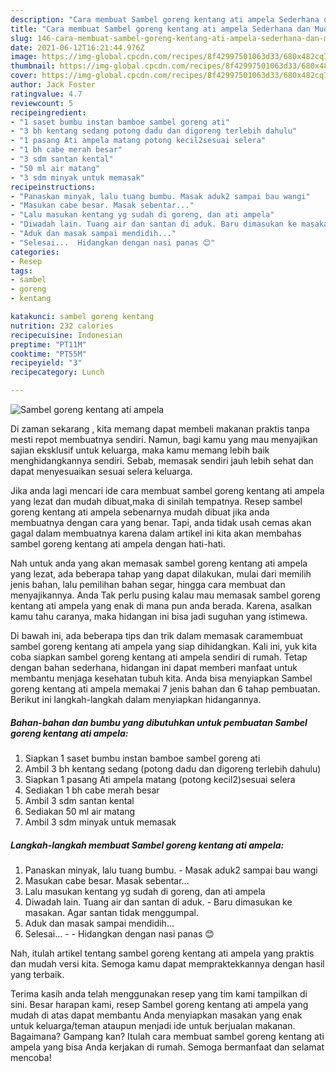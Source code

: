 ```yaml
---
description: "Cara membuat Sambel goreng kentang ati ampela Sederhana dan Mudah Dibuat"
title: "Cara membuat Sambel goreng kentang ati ampela Sederhana dan Mudah Dibuat"
slug: 146-cara-membuat-sambel-goreng-kentang-ati-ampela-sederhana-dan-mudah-dibuat
date: 2021-06-12T16:21:44.976Z
image: https://img-global.cpcdn.com/recipes/8f42997501063d33/680x482cq70/sambel-goreng-kentang-ati-ampela-foto-resep-utama.jpg
thumbnail: https://img-global.cpcdn.com/recipes/8f42997501063d33/680x482cq70/sambel-goreng-kentang-ati-ampela-foto-resep-utama.jpg
cover: https://img-global.cpcdn.com/recipes/8f42997501063d33/680x482cq70/sambel-goreng-kentang-ati-ampela-foto-resep-utama.jpg
author: Jack Foster
ratingvalue: 4.7
reviewcount: 5
recipeingredient:
- "1 saset bumbu instan bamboe sambel goreng ati"
- "3 bh kentang sedang potong dadu dan digoreng terlebih dahulu"
- "1 pasang Ati ampela matang potong kecil2sesuai selera"
- "1 bh cabe merah besar"
- "3 sdm santan kental"
- "50 ml air matang"
- "3 sdm minyak untuk memasak"
recipeinstructions:
- "Panaskan minyak, lalu tuang bumbu. Masak aduk2 sampai bau wangi"
- "Masukan cabe besar. Masak sebentar..."
- "Lalu masukan kentang yg sudah di goreng, dan ati ampela"
- "Diwadah lain. Tuang air dan santan di aduk. Baru dimasukan ke masakan. Agar santan tidak menggumpal."
- "Aduk dan masak sampai mendidih..."
- "Selesai...  Hidangkan dengan nasi panas 😊"
categories:
- Resep
tags:
- sambel
- goreng
- kentang

katakunci: sambel goreng kentang 
nutrition: 232 calories
recipecuisine: Indonesian
preptime: "PT11M"
cooktime: "PT55M"
recipeyield: "3"
recipecategory: Lunch

---
```



![Sambel goreng kentang ati ampela](https://img-global.cpcdn.com/recipes/8f42997501063d33/680x482cq70/sambel-goreng-kentang-ati-ampela-foto-resep-utama.jpg)

Di zaman  sekarang , kita memang dapat membeli makanan praktis tanpa mesti repot membuatnya sendiri. Namun, bagi kamu yang mau menyajikan sajian eksklusif untuk keluarga, maka kamu memang lebih baik menghidangkannya sendiri. Sebab, memasak sendiri jauh lebih sehat dan dapat menyesuaikan sesuai selera keluarga.

Jika anda lagi mencari ide cara membuat sambel goreng kentang ati ampela yang lezat dan mudah dibuat,maka di sinilah tempatnya. Resep sambel goreng kentang ati ampela  sebenarnya mudah dibuat jika anda membuatnya dengan cara yang benar. Tapi, anda tidak usah cemas akan gagal dalam membuatnya 
karena dalam artikel ini kita akan membahas sambel goreng kentang ati ampela dengan hati-hati.  



Nah untuk anda yang akan memasak sambel goreng kentang ati ampela yang lezat, ada beberapa tahap yang dapat dilakukan, mulai dari memilih jenis bahan, lalu pemilihan bahan segar, hingga cara membuat dan menyajikannya. Anda Tak perlu pusing kalau mau memasak sambel goreng kentang ati ampela yang enak di mana pun anda berada. Karena, asalkan kamu  tahu caranya, maka hidangan ini bisa jadi suguhan yang istimewa.

Di bawah ini, ada beberapa tips dan trik dalam memasak caramembuat sambel goreng kentang ati ampela yang siap dihidangkan. Kali ini, yuk kita coba siapkan sambel goreng kentang ati ampela sendiri di rumah. Tetap dengan bahan sederhana, hidangan ini dapat memberi manfaat untuk membantu menjaga kesehatan tubuh kita. Anda bisa menyiapkan Sambel goreng kentang ati ampela memakai 7 jenis bahan dan 6 tahap pembuatan. Berikut ini langkah-langkah dalam menyiapkan hidangannya.

<!--inarticleads1-->

##### Bahan-bahan dan bumbu yang dibutuhkan untuk pembuatan Sambel goreng kentang ati ampela:

1. Siapkan 1 saset bumbu instan bamboe sambel goreng ati
1. Ambil 3 bh kentang sedang (potong dadu dan digoreng terlebih dahulu)
1. Siapkan 1 pasang Ati ampela matang (potong kecil2)sesuai selera
1. Sediakan 1 bh cabe merah besar
1. Ambil 3 sdm santan kental
1. Sediakan 50 ml air matang
1. Ambil 3 sdm minyak untuk memasak




<!--inarticleads2-->

##### Langkah-langkah membuat Sambel goreng kentang ati ampela:

1. Panaskan minyak, lalu tuang bumbu. - Masak aduk2 sampai bau wangi
1. Masukan cabe besar. Masak sebentar...
1. Lalu masukan kentang yg sudah di goreng, dan ati ampela
1. Diwadah lain. Tuang air dan santan di aduk. - Baru dimasukan ke masakan. Agar santan tidak menggumpal.
1. Aduk dan masak sampai mendidih...
1. Selesai... -  - Hidangkan dengan nasi panas 😊




Nah, itulah artikel tentang  sambel goreng kentang ati ampela  yang praktis dan mudah versi kita. Semoga kamu dapat mempraktekkannya dengan hasil yang terbaik. 

Terima kasih anda telah menggunakan resep yang tim kami tampilkan di sini. Besar harapan kami, resep  Sambel goreng kentang ati ampela yang mudah di atas dapat membantu Anda menyiapkan masakan yang enak untuk keluarga/teman ataupun menjadi ide untuk berjualan makanan. Bagaimana? Gampang kan? Itulah cara membuat sambel goreng kentang ati ampela yang bisa Anda kerjakan di rumah. Semoga bermanfaat dan selamat mencoba!

